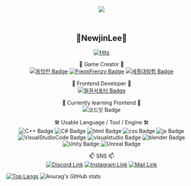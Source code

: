 <header>
  <img src="[https://capsule-render.vercel.app/api?type=wave&color=auto&height=300&section=header&text=capsule%20render&fontSize=90](https://capsule-render.vercel.app/api?type=waving&height=250&color=0:ffcccc,100:ccffcc&text=newjinlee&reversal=false&fontAlign=50&fontSize=60&textBg=false&fontColor=ccccff&animation=fadeIn&stroke=000000&strokeWidth=1&fontAlignY=44&descAlignY=62)" />
  
</header>
<body>
<h2 align="center">🌴NewjinLee🌴</h2>
  
<div align="center">
  
[![Hits](https://hits.seeyoufarm.com/api/count/incr/badge.svg?url=https%3A%2F%2Fgithub.com%2Fnewjinlee&count_bg=%2379C83D&title_bg=%23FFCCFF&icon=github.svg&icon_color=%23FFFFFF&title=github&edge_flat=false)](https://hits.seeyoufarm.com)

</div>

<div align="center">
  
🔭 Game Creator 🔭
<br>
<a href="https://github.com/DongBangRun"><img alt="동방런 Badge" src="https://img.shields.io/badge/%EB%8F%99%EB%B0%A9%EB%9F%B0-blue?style=flat-square&logoColor=white"></a>
<a href="https://github.com/SJU-Virtual-Reality/VR-project"><img alt="FreonFrenzy Badge" src="https://img.shields.io/badge/Freon--Frenzy-green?style=flat-square&logoColor=white"></a>
<a href="https://github.com/SJU-Virtual-Reality/VR-project"><img alt="세종대탐험 Badge" src="https://img.shields.io/badge/%EC%84%B8%EC%A2%85%EB%8C%80%ED%83%90%ED%97%98-red?style=flat-square&logoColor=white"></a>

🔭 Frontend Developer 🔭
<br>
<a href="https://github.com/Tekken-Supporter"><img alt="철권서포터 Badge" src="https://img.shields.io/badge/TEKKEN_Supporter-red?style=flat-square&logoColor=white"></a>

🌱 Currently learning Frontend 🌱
<br>
<img alt="코드잇 Badge" src="https://img.shields.io/badge/Sprint.Codeit_track--5-cfff48?style=flat-square&logoColor=white">


🛠 Usable Language / Tool / Engine 🛠
<br>
<img alt="C++ Badge" src="https://img.shields.io/badge/C%2B%2B-%2300599C?style=flat-square&logo=C%2B%2B&logoColor=white">
<img alt="C# Badge" src="https://img.shields.io/badge/C%23-%23512BD4?style=flat-square&logo=C%23&logoColor=white">
<img alt="html Badge" src="https://img.shields.io/badge/HTML5-%23E34F26?style=flat-square&logo=html5&logoColor=white">
<img alt="css Badge" src="https://img.shields.io/badge/CSS3-%231572B6?style=flat-square&logo=css3&logoColor=white">
<img alt="js Badge" src="https://img.shields.io/badge/Javascript-%23F7DF1E?style=flat-square&logo=javascript&logoColor=white">
<br>
<img alt="VisualStudioCode Badge" src="https://img.shields.io/badge/Visual_Studio_Code-007ACC?style=flat-square&logo=visual%20studio%20code&logoColor=white">
<img alt="visualstudio Badge" src="https://img.shields.io/badge/Visual_Studio-%235C2D91?style=flat-square&logo=visual%20studio&logoColor=white">
<img alt="blender Badge" src="https://img.shields.io/badge/Blender-%23E87D0D?style=flat-square&logo=blender&logoColor=white">
<br>
<img alt="Unity Badge" src="https://img.shields.io/badge/Unity-black?style=flat-square&logo=unity&logoColor=white">
<img alt="Unreal Badge" src="https://img.shields.io/badge/Unreal-%230E1128?style=flat-square&logo=unreal%20engine&logoColor=white">


📫 SNS 📫
<br>
<a href="https://discordapp.com/users/818875477946007562"><img alt="Discord Link" src="https://img.shields.io/badge/Discord-5865F2?style=flat&logo=Discord&logoColor=white&link=Discordapp.com%2Fusers%2F818875477946007562"></a>
<a href="https://www.instagram.com/oiofjin/"><img alt="Instagram Link" src="https://img.shields.io/badge/Instagram-E4405F?style=flat&logo=instagram&logoColor=white&link=https%3A%2F%2Fwww.instagram.com%2Foiofjin%2F"></a>
<a href="matilto:augustpacker@gmail.com"><img alt="Mail Link" src="https://img.shields.io/badge/Gmail-%23EA4335?style=flat&logo=gmail&logoColor=white"></a>
</div>

<div style=" text-align:justify ">
  
[![Top Langs](https://github-readme-stats.vercel.app/api/top-langs/?username=newjinlee&layout=donut)](https://github.com/anuraghazra/github-readme-stats)
![Anurag's GitHub stats](https://github-readme-stats.vercel.app/api?username=newjinlee&theme=shadow_green&show_icons=true)

</div>

</body>
